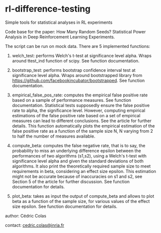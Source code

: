 # rl-difference-testing
Simple tools for statistical analyses in RL experiments

Code base for the paper: How Many Random Seeds? Statistical Power Analysis in Deep Reinforcement Learning Experiments.

The script can be run on mock data. There are 5 implemented functions:

1) welch_test: performs Welch's t-test at significance level alpha. Wraps around ttest_ind function of scipy. See
function documentation.

2) bootstrap_test: performs bootstrap confidence interval test at significance level alpha. Wraps around bootstrapped
library from https://github.com/facebookincubator/bootstrapped. See function documentation.

3) empirical_false_pos_rate: computes the empirical false positive rate based on a sample of performance measures. See
function documentation. Statistical tests supposedly ensure the false positive rate to alpha, the significance level. However, computing empirical estimations of the false positive rate based on a set of empirical measures can lead to different conclusions. See the article for further details. This function automatically plots the empirical estimation of the false positive rate as a function of the sample size N, N varying from 2 to half the number of measures available.

4) compute_beta: computes the false negative rate, that is to say, the probability to miss an underlying difference epsilon between the performances of two algorithms (s1,s2), using a Welch's t-test with significance level alpha and given the standard deviations of both algorithms. It also print the theoretically required sample size to meet requirements in beta, considering an effect size epsilon. This estimation might not be accurate because of inaccuracies on s1 and s2, see Section 5 of the article for further discussion. See function
documentation for details.

5) plot_beta: takes as input the output of compute_beta and allows to plot beta as a function of the sample size, for various
values of the effect size epsilon. See function documentation for details.

author: Cédric Colas

contact: cedric.colas@inria.fr
